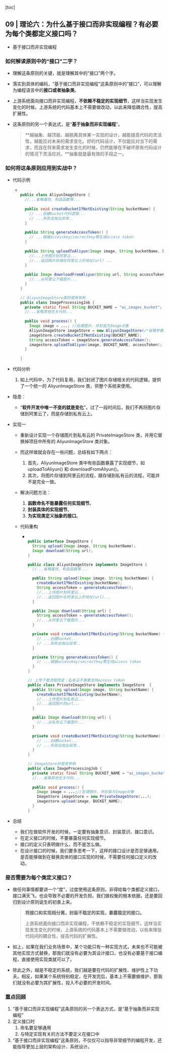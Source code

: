 [toc]

## 09 | 理论六：为什么基于接口而非实现编程？有必要为每个类都定义接口吗？

-   基于接口而非实现编程

### 如何解读原则中的“接口”二字？

-   理解这条原则的关键，就是理解其中的“接口”两个字。

-   落实到具体的编码，“基于接口而非实现编程”这条原则中的“接口”，可以理解为编程语言中的**接口或者抽象类**。

-   上游系统面向接口而非实现编程，**不依赖不稳定的实现细节**，这样当实现发生变化的时候，上游系统的代码基本上不需要做改动，以此来降低耦合性，提高扩展性。

-   这条原则的另一个表达式，是“**基于抽象而非实现编程**”。

    >   **越抽象、越顶层、越脱离具体某一实现的设计，越能提高代码的灵活性，越能应对未来的需求变化。好的代码设计，不仅能应对当下的需求，而且在将来需求发生变化的时候，仍然能够在不破坏原有代码设计的情况下灵活应对。**抽象就是最有效的手段之一。

### 如何将这条原则应用到实战中？

-   代码示例

    -   ```java
        
        public class AliyunImageStore {
          //...省略属性、构造函数等...
          
          public void createBucketIfNotExisting(String bucketName) {
            // ...创建bucket代码逻辑...
            // ...失败会抛出异常..
          }
          
          public String generateAccessToken() {
            // ...根据accesskey/secrectkey等生成access token
          }
          
          public String uploadToAliyun(Image image, String bucketName, String accessToken) {
            //...上传图片到阿里云...
            //...返回图片存储在阿里云上的地址(url）...
          }
          
          public Image downloadFromAliyun(String url, String accessToken) {
            //...从阿里云下载图片...
          }
        }
        
        // AliyunImageStore类的使用举例
        public class ImageProcessingJob {
          private static final String BUCKET_NAME = "ai_images_bucket";
          //...省略其他无关代码...
          
          public void process() {
            Image image = ...; //处理图片，并封装为Image对象
            AliyunImageStore imageStore = new AliyunImageStore(/*省略参数*/);
            imageStore.createBucketIfNotExisting(BUCKET_NAME);
            String accessToken = imageStore.generateAccessToken();
            imagestore.uploadToAliyun(image, BUCKET_NAME, accessToken);
          }
          
        }
        ```

-   代码分析

    1.  如上代码中，为了代码复用，我们封闭了图片存储相关的代码逻辑，提供了一个统一的 AliyunImageStore 类，供整个系统来使用。

-   隐患：

    -   “**软件开发中唯一不变的就是变化**”。过了一段时间后，我们不再将图片存储到阿里云了，而是存储到私有云上。

-   实现一

    -   重新设计实现一个存储图片到私有云的 PrivateImageStore 类，并用它替换掉项目中所有的 AliyunImageStore 类对象。

    -   而这样做就会存在一些问题，总结有如下两点：

        1.  首先，AliyunImageStore 类中有些函数暴露了实现细节，如 uploadToAliyun() 和 downloadFromAliyun()。
        2.  其次，将图片存储到阿里云的流程，跟存储到私有云的流程，可能并不是完全一致。

    -   解决问题方法：

        1.  **函数命名不能暴露任何实现细节**。
        2.  **封装具体的实现细节**。
        3.  **为实现类定义抽象的接口**。

    -   代码重构

        -   ```java
            
            public interface ImageStore {
              String upload(Image image, String bucketName);
              Image download(String url);
            }
            
            public class AliyunImageStore implements ImageStore {
              //...省略属性、构造函数等...
            
              public String upload(Image image, String bucketName) {
                createBucketIfNotExisting(bucketName);
                String accessToken = generateAccessToken();
                //...上传图片到阿里云...
                //...返回图片在阿里云上的地址(url)...
              }
            
              public Image download(String url) {
                String accessToken = generateAccessToken();
                //...从阿里云下载图片...
              }
            
              private void createBucketIfNotExisting(String bucketName) {
                // ...创建bucket...
                // ...失败会抛出异常..
              }
            
              private String generateAccessToken() {
                // ...根据accesskey/secrectkey等生成access token
              }
            }
            
            // 上传下载流程改变：私有云不需要支持access token
            public class PrivateImageStore implements ImageStore  {
              public String upload(Image image, String bucketName) {
                createBucketIfNotExisting(bucketName);
                //...上传图片到私有云...
                //...返回图片的url...
              }
            
              public Image download(String url) {
                //...从私有云下载图片...
              }
            
              private void createBucketIfNotExisting(String bucketName) {
                // ...创建bucket...
                // ...失败会抛出异常..
              }
            }
            
            // ImageStore的使用举例
            public class ImageProcessingJob {
              private static final String BUCKET_NAME = "ai_images_bucket";
              //...省略其他无关代码...
              
              public void process() {
                Image image = ...;//处理图片，并封装为Image对象
                ImageStore imageStore = new PrivateImageStore(...);
                imagestore.upload(image, BUCKET_NAME);
              }
            }
            ```

-   总结

    -   我们在做软件开发的时候，一定要有抽象意识、封装意识、接口意识。
    -   在定义接口的时候，不要暴露任何实现细节。
    -   接口的定义只表明做什么，而不是怎么做。
    -   在设计接口的时候，我们要多思考一下，这样的接口设计是否足够通用，是否能够做到在替换具体的接口实现的时候，不需要任何接口定义的改动。

### 是否需要为每个类定义接口？

-   做任何事情都要讲一个“度”，过度使用这条原则，非得给每个类都定义接口，接口满天飞，也会导致不必要的开发负担。我们做权衡的根本依据，还是要回归到设计原则诞生的初衷上来。

    >   **将接口和实现相分离，封装不稳定的实现，暴露稳定的接口。**
    >
    >   上游系统面向接口而非实现编程，不依赖不稳定的实现细节，这样当实现发生变化的时候，上游系统的代码基本上不需要做改动，以些来降低代码间的耦合性，提高代码的扩展性。

-   如上，如果在我们业务场景中，某个功能只有一种实现方式，未来也不可能被其他实现方式替换，那我们就没有必要为其设计接口，也没有必要基于接口编程，直接使用实现类就可以了。

-   除此之外，越是不稳定的系统，我们越是要在代码的扩展性、维护性上下功夫。相反，如果某个系统特别稳定，在开发完后，基本上不需要做维护，那我们就没有必要为其扩展性，投入不必要的开发时间。

### 重点回顾

1.  “基于接口而非实现编程”这条原则的另一个表达方式，是“基于抽象而非实现编程”
2.  定义接口时
    1.  命名要足够通用
    2.  与特定实现有关的方法不要定义在接口中
3.  “基于接口而非实现编程”这条原则，不仅仅可以指导非常细节的编程开发，还能指导更加上层的架构设计、系统设计。